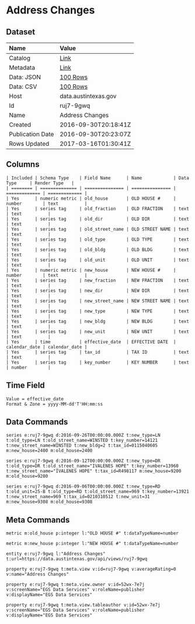 # Address Changes

## Dataset

| Name | Value |
| :--- | :---- |
| Catalog | [Link](https://catalog.data.gov/dataset/address-changes-a788c) |
| Metadata | [Link](https://data.austintexas.gov/api/views/ruj7-9gwq) |
| Data: JSON | [100 Rows](https://data.austintexas.gov/api/views/ruj7-9gwq/rows.json?max_rows=100) |
| Data: CSV | [100 Rows](https://data.austintexas.gov/api/views/ruj7-9gwq/rows.csv?max_rows=100) |
| Host | data.austintexas.gov |
| Id | ruj7-9gwq |
| Name | Address Changes |
| Created | 2016-09-30T20:18:41Z |
| Publication Date | 2016-09-30T20:23:07Z |
| Rows Updated | 2017-03-16T01:30:41Z |

## Columns

```ls
| Included | Schema Type    | Field Name      | Name            | Data Type     | Render Type   |
| ======== | ============== | =============== | =============== | ============= | ============= |
| Yes      | numeric metric | old_house       | OLD HOUSE #     | number        | text          |
| Yes      | series tag     | old_fraction    | OLD FRACTION    | text          | text          |
| Yes      | series tag     | old_dir         | OLD DIR         | text          | text          |
| Yes      | series tag     | old_street_name | OLD STREET NAME | text          | text          |
| Yes      | series tag     | old_type        | OLD TYPE        | text          | text          |
| Yes      | series tag     | old_bldg        | OLD BLDG        | text          | text          |
| Yes      | series tag     | old_unit        | OLD UNIT        | text          | text          |
| Yes      | numeric metric | new_house       | NEW HOUSE #     | number        | text          |
| Yes      | series tag     | new_fraction    | NEW FRACTION    | text          | text          |
| Yes      | series tag     | new_dir         | NEW DIR         | text          | text          |
| Yes      | series tag     | new_street_name | NEW STREET NAME | text          | text          |
| Yes      | series tag     | new_type        | NEW TYPE        | text          | text          |
| Yes      | series tag     | new_bldg        | NEW BLDG        | text          | text          |
| Yes      | series tag     | new_unit        | NEW UNIT        | text          | text          |
| Yes      | time           | effective_date  | EFFECTIVE DATE  | calendar_date | calendar_date |
| Yes      | series tag     | tax_id          | TAX ID          | text          | text          |
| Yes      | series tag     | key_number      | KEY NUMBER      | text          | number        |
```

## Time Field

```ls
Value = effective_date
Format & Zone = yyyy-MM-dd'T'HH:mm:ss
```

## Data Commands

```ls
series e:ruj7-9gwq d:2016-09-26T00:00:00.000Z t:new_type=LN t:old_type=LN t:old_street_name=WINSTED t:key_number=14121 t:new_street_name=WINSTED t:new_bldg=2 t:tax_id=0115040605 m:new_house=2400 m:old_house=2400

series e:ruj7-9gwq d:2016-09-12T00:00:00.000Z t:new_type=DR t:old_type=DR t:old_street_name="IVALENES HOPE" t:key_number=13960 t:new_street_name="IVALENES HOPE" t:tax_id=R498117 m:new_house=9200 m:old_house=9200

series e:ruj7-9gwq d:2016-09-06T00:00:00.000Z t:new_type=RD t:old_unit=25-B t:old_type=RD t:old_street_name=969 t:key_number=13921 t:new_street_name=969 t:tax_id=0210310512 t:new_unit=31 m:new_house=9308 m:old_house=9308
```

## Meta Commands

```ls
metric m:old_house p:integer l:"OLD HOUSE #" t:dataTypeName=number

metric m:new_house p:integer l:"NEW HOUSE #" t:dataTypeName=number

entity e:ruj7-9gwq l:"Address Changes" t:url=https://data.austintexas.gov/api/views/ruj7-9gwq

property e:ruj7-9gwq t:meta.view v:id=ruj7-9gwq v:averageRating=0 v:name="Address Changes"

property e:ruj7-9gwq t:meta.view.owner v:id=52wx-7e7j v:screenName="EGS Data Services" v:roleName=publisher v:displayName="EGS Data Services"

property e:ruj7-9gwq t:meta.view.tableauthor v:id=52wx-7e7j v:screenName="EGS Data Services" v:roleName=publisher v:displayName="EGS Data Services"
```